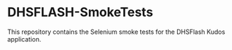 # DHSFLASH-SmokeTests
This repository contains the Selenium smoke tests for the DHSFlash Kudos application.
